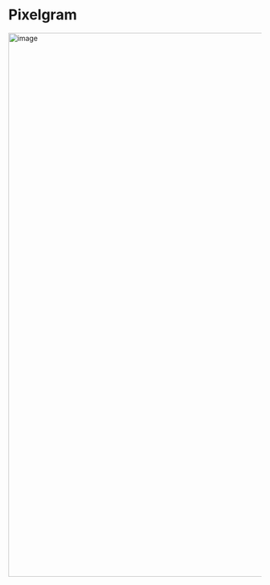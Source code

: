 # Pixelgram

<img width="1080" alt="image" src="https://user-images.githubusercontent.com/99565823/214951626-49883beb-6156-4ea2-a5fb-60ea3a15ab1b.png">
